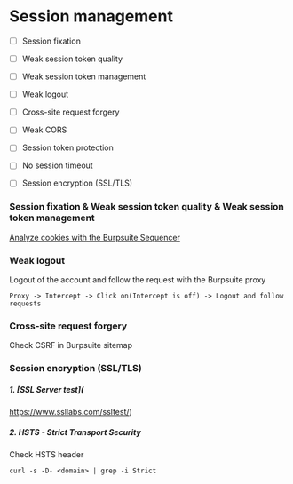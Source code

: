 # Session management

- [ ] Session fixation
- [ ] Weak session token quality 
- [ ] Weak session token management 
- [ ] Weak logout
- [ ] Cross-site request forgery
- [ ] Weak CORS
- [ ] Session token protection
- [ ] No session timeout
- [ ] Session encryption (SSL/TLS)


### Session fixation & Weak session token quality & Weak session token management
[Analyze cookies with the Burpsuite Sequencer](https://github.com/Zawadidone/WebHacking/blob/master/BurpSuite/Tools/Sequencer.md)

### Weak logout
Logout of the account and follow the request with the Burpsuite proxy
```
Proxy -> Intercept -> Click on(Intercept is off) -> Logout and follow requests
```

### Cross-site request forgery
Check CSRF in Burpsuite sitemap

###  Session encryption (SSL/TLS)

##### 1\. [SSL Server test](
https://www.ssllabs.com/ssltest/)


##### 2\. HSTS - Strict Transport Security
Check HSTS header
```
curl -s -D- <domain> | grep -i Strict  
```
